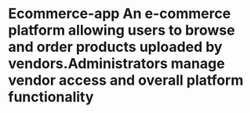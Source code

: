 # Ecommerce-app An e-commerce platform allowing users to browse and order products uploaded by vendors.Administrators manage vendor access and overall platform functionality
